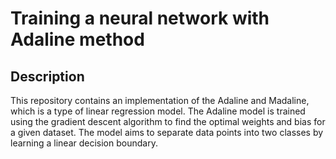 # Training a neural network with Adaline method 

## Description
This repository contains an implementation of the Adaline and Madaline, which is a type of linear regression model. The Adaline model is trained using the gradient descent algorithm to find the optimal weights and bias for a given dataset. The model aims to separate data points into two classes by learning a linear decision boundary.




